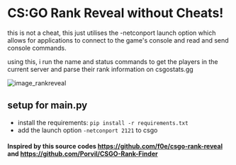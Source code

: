 # CS:GO Rank Reveal without Cheats!

this is not a cheat, this just utilises the -netconport launch option which allows for applications to connect to the game's console and read and send console commands.

using this, i run the name and status commands to get the players in the current server and parse their rank information on csgostats.gg

![image_rankreveal](https://user-images.githubusercontent.com/64217088/235525381-694170f2-372b-4c35-a141-5edfe6daf634.png)

## setup for main.py

- install the requirements: `pip install -r requirements.txt`
- add the launch option `-netconport 2121` to csgo
 
#### Inspired by this source codes https://github.com/f0e/csgo-rank-reveal and https://github.com/Porvil/CSGO-Rank-Finder
